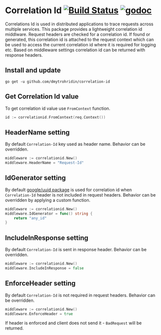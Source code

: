 # Correlation Id [![Build Status](https://github.com/dmytrohridin/correlation-id/workflows/build/badge.svg)](https://github.com/dmytrohridin/correlation-id/actions) [![godoc](https://godoc.org/github.com/dmytrohridin/correlation-id?status.svg)](https://godoc.org/github.com/dmytrohridin/correlation-id)
Correlations Id is used in distributed applications to trace requests across multiple services. This package provides a lightweight correlation id middlware. Request headers are checked for a correlation id. If found or generated, this correlation id is attached to the request context which can be used to access the current correlation id where it is required for logging etc. Based on middleware settings correlation id can be returned with response headers.

## Install and update

`go get -u github.com/dmytrohridin/correlation-id`

## Get Correlation Id value
To get correlation id value use `FromContext` function.
```go
id := correlationid.FromContext(req.Context())
``` 

## HeaderName setting
By default `Correlation-Id` key used as header name. Behavior can be overridden.
```go
middleware := correlationid.New()
middleware.HeaderName = "Request-Id"
```

## IdGenerator setting
By default [google/uuid package](https://github.com/google/uuid) is used for correlation id when `Correlation-Id` header is not included in request headers. Behavior can be overridden by applying a custom function.
```go
middleware := correlationid.New()
middleware.IdGenerator = func() string {
    return "any_id"
}
```

## IncludeInResponse setting
By default `Correlation-Id` is sent in response header. Behavior can be overridden.
```go
middleware := correlationid.New()
middleware.IncludeInResponse = false
```

## EnforceHeader setting
By default `Correlation-Id` is not required in request headers. Behavior can be overridden.
```go
middleware := correlationid.New()
middleware.EnforceHeader = true
```
If header is enforced and client does not send it - `BadRequest` will be returned.
